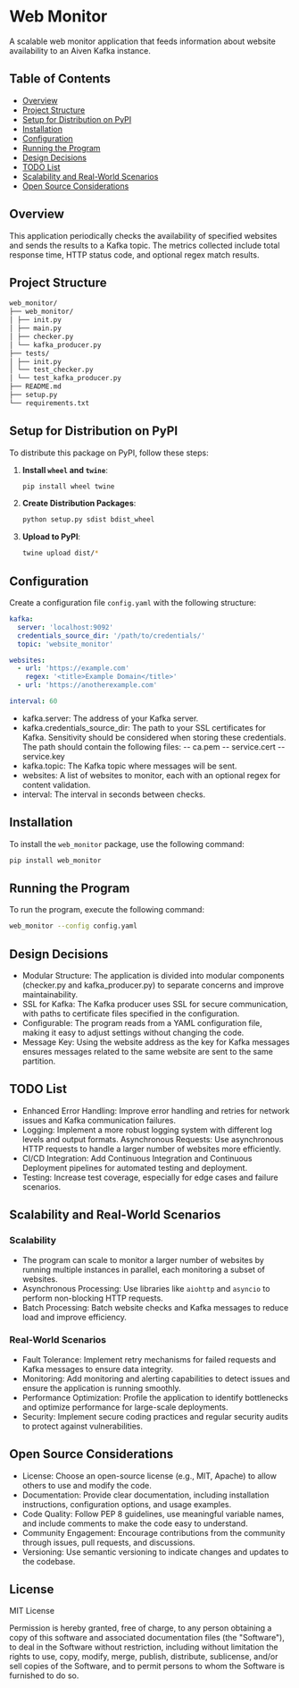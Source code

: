 # Web Monitor

A scalable web monitor application that feeds information about website availability to an Aiven Kafka instance.

## Table of Contents

- [Overview](#overview)
- [Project Structure](#project-structure)
- [Setup for Distribution on PyPI](#setup-for-distribution-on-pypi)
- [Installation](#installation)
- [Configuration](#configuration)
- [Running the Program](#running-the-program)
- [Design Decisions](#design-decisions)
- [TODO List](#todo-list)
- [Scalability and Real-World Scenarios](#scalability-and-real-world-scenarios)
- [Open Source Considerations](#open-source-considerations)

## Overview

This application periodically checks the availability of specified websites and sends the results to a Kafka topic. The metrics collected include total response time, HTTP status code, and optional regex match results.

## Project Structure

```bash
web_monitor/
├── web_monitor/
│ ├── init.py
│ ├── main.py
│ ├── checker.py
│ └── kafka_producer.py
├── tests/
│ ├── init.py
│ └── test_checker.py
│ └── test_kafka_producer.py
├── README.md
├── setup.py
└── requirements.txt
```

## Setup for Distribution on PyPI

To distribute this package on PyPI, follow these steps:

1. **Install `wheel` and `twine`**:

    ```sh
    pip install wheel twine
    ```

2. **Create Distribution Packages**:

    ```sh
    python setup.py sdist bdist_wheel
    ```

3. **Upload to PyPI**:

    ```sh
    twine upload dist/*
    ```

## Configuration

Create a configuration file `config.yaml` with the following structure:

```yaml
kafka:
  server: 'localhost:9092'
  credentials_source_dir: '/path/to/credentials/'
  topic: 'website_monitor'

websites:
  - url: 'https://example.com'
    regex: '<title>Example Domain</title>'
  - url: 'https://anotherexample.com'

interval: 60
```

- kafka.server: The address of your Kafka server.
- kafka.credentials_source_dir: The path to your SSL certificates for Kafka. Sensitivity should be considered when storing these credentials. The path should contain the following files:
    -- ca.pem
    -- service.cert
    -- service.key
- kafka.topic: The Kafka topic where messages will be sent.
- websites: A list of websites to monitor, each with an optional regex for content validation.
- interval: The interval in seconds between checks.

## Installation

To install the `web_monitor` package, use the following command:

```sh
pip install web_monitor
```

## Running the Program

To run the program, execute the following command:

```sh
web_monitor --config config.yaml
```

## Design Decisions

- Modular Structure: The application is divided into modular components (checker.py and
kafka_producer.py) to separate concerns and improve maintainability.
- SSL for Kafka: The Kafka producer uses SSL for secure communication, with paths to certificate files specified in the configuration.
- Configurable: The program reads from a YAML configuration file, making it easy to adjust settings without changing the code.
- Message Key: Using the website address as the key for Kafka messages ensures messages related to the same website are sent to the same partition.

## TODO List

- Enhanced Error Handling: Improve error handling and retries for network issues and Kafka communication failures.
- Logging: Implement a more robust logging system with different log levels and output formats.
Asynchronous Requests: Use asynchronous HTTP requests to handle a larger number of websites more efficiently.
- CI/CD Integration: Add Continuous Integration and Continuous Deployment pipelines for automated testing and deployment.
- Testing: Increase test coverage, especially for edge cases and failure scenarios.

## Scalability and Real-World Scenarios

### Scalability 

- The program can scale to monitor a larger number of websites by running multiple instances in parallel, each monitoring a subset of websites.
- Asynchronous Processing: Use libraries like `aiohttp` and `asyncio` to perform non-blocking HTTP requests.
- Batch Processing: Batch website checks and Kafka messages to reduce load and improve efficiency.

### Real-World Scenarios

- Fault Tolerance: Implement retry mechanisms for failed requests and Kafka messages to ensure data integrity.
- Monitoring: Add monitoring and alerting capabilities to detect issues and ensure the application is running smoothly.
- Performance Optimization: Profile the application to identify bottlenecks and optimize performance for large-scale deployments.
- Security: Implement secure coding practices and regular security audits to protect against vulnerabilities.

## Open Source Considerations

- License: Choose an open-source license (e.g., MIT, Apache) to allow others to use and modify the code.
- Documentation: Provide clear documentation, including installation instructions, configuration options, and usage examples.
- Code Quality: Follow PEP 8 guidelines, use meaningful variable names, and include comments to make the code easy to understand.
- Community Engagement: Encourage contributions from the community through issues, pull requests, and discussions.
- Versioning: Use semantic versioning to indicate changes and updates to the codebase.

## License

MIT License

Permission is hereby granted, free of charge, to any person obtaining a copy
of this software and associated documentation files (the "Software"), to deal
in the Software without restriction, including without limitation the rights
to use, copy, modify, merge, publish, distribute, sublicense, and/or sell
copies of the Software, and to permit persons to whom the Software is
furnished to do so.
